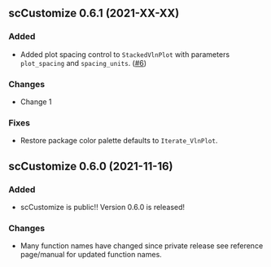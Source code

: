 ## scCustomize 0.6.1 (2021-XX-XX)
### Added
- Added plot spacing control to `StackedVlnPlot` with parameters `plot_spacing` and `spacing_units`. ([#6](https://github.com/samuel-marsh/scCustomize/issues/6))

### Changes
- Change 1

### Fixes
- Restore package color palette defaults to `Iterate_VlnPlot`.
  
## scCustomize 0.6.0 (2021-11-16)
### Added
- scCustomize is public!!  Version 0.6.0 is released!

### Changes
- Many function names have changed since private release see reference page/manual for updated function names.
